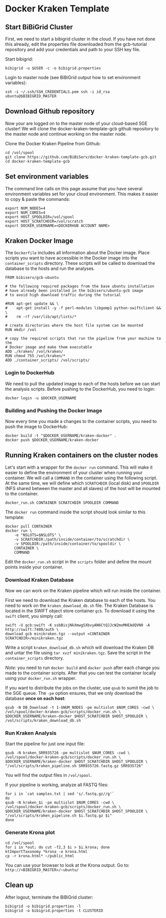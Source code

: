 # Docker Kraken Template

## Start BiBiGrid Cluster
First, we need to start a bibigrid cluster in the cloud. If you have
not done this already, edit the properties file downloaded from the
gcb-tutorial repository and add your credentials and path to your SSH
key file. 

Start bibigrid:

    bibigrid -u $USER -c -o bibigrid.properties

Login to master node (see BiBiGrid output how to set environment variables):

    ssh -i ~/.ssh/SSH_CREDENTIALS.pem ssh -i id_rsa ubuntu@$BIBIGRID_MASTER

## Download Github repository
Now your are logged on to the master node of your cloud-based SGE
cluster! We will clone the docker-kraken-template-gcb github repository to
the master node and continue working on the master node.

Clone the Docker Kraken Pipeline from Github:

    cd /vol/spool
    git clone https://github.com/BiBiServ/docker-kraken-template-gcb.git
    cd docker-kraken-template-gcb

## Set environment variables
The command line calls on this page assume that you have several
environment variables set for your cloud environment. This makes it
easier to copy & paste the commands:

    export NUM_NODES=4
    export NUM_CORES=4
    export HOST_SPOOLDIR=/vol/spool
    export HOST_SCRATCHDIR=/vol/scratch
    export DOCKER_USERNAME=<DOCKERHUB ACCOUNT NAME>

## Kraken Docker Image

The `Dockerfile` includes all information about the Docker image.
Place scripts you want to have accessible in the Docker image
into the `container_scripts` directory. These scripts will be
called to download the database to the hosts and run the analyses.

```
FROM bibiserv/gcb-ubuntu

# the following required packages from the base ubuntu installation
# have already been installed in the bibiserv/ubuntu-gcb image
# to avoid high download traffic during the tutorial

#RUN apt-get update && \
#    apt-get install -y -f perl-modules libgomp1 python-swiftclient && \
#    rm -rf /var/lib/apt/lists/*

# create directories where the host file system can be mounted
RUN mkdir /vol

# copy the required scripts that run the pipeline from your machine to the
# Docker image and make them executable
ADD ./kraken/ /vol/kraken/
RUN chmod 755 /vol/kraken/*
ADD ./container_scripts/ /vol/scripts/
```

### Login to DockerHub

We need to pull the updated image to each of the hosts
before we can start the analysis scripts. Before pushing 
to the DockerHub, you need to login:

    docker login -u $DOCKER_USERNAME
    
### Building and Pushing the Docker Image 

Now every time you made a changes to the container scripts,
you need to push the image to DockerHub:

    docker build -t "$DOCKER_USERNAME/kraken-docker" .
    docker push $DOCKER_USERNAME/kraken-docker

## Running Kraken containers on the cluster nodes

Let's start with a wrapper for the `docker run` command. 
This will make it easier to define the environment
of your cluster when running your container. We will call a 
`COMMAND` in the container using the following script. 
At the same time, we will define which `SCRATCHDIR` (local disk) 
and `SPOOLDIR` (NFS shared between the master and all slaves) 
of the host will be mounted to the container. 

    docker_run.sh CONTAINER SCRATCHDIR SPOOLDIR COMMAND

The `docker run` command inside the script should look
similar to this template:

    docker pull CONTAINER
    docker run \
        -e "NSLOTS=$NSLOTS" \
        -v SCRATCHDIR:/path/inside/container/to/scratchdir \
        -v SPOOLDIR:/path/inside/container/to/spooldir \
        CONTAINER \
        COMMAND

Edit the `docker_run.sh` script in the `scripts` folder and define
the mount points inside your container.

### Download Kraken Database

Now we can work on the Kraken pipeline which will run inside
the container.

First we need to download the Kraken database to each of
the hosts. You need to work on the `kraken_download_db.sh`
file. The Kraken Database is located in the SWIFT object store container `gcb`. 
To download it using the `swift` client, you simply call:

    swift -U gcb:swift -K ssbBisjNkXmwgSXbvyAN6CtQJJcW2moMHEAdQVN0 -A http://swift:7480/auth \
    download gcb minikraken.tgz --output <CONTAINER SCRATCHDIR>/minikraken.tgz

Write a script `kraken_download_db.sh` which will download the Kraken DB
and untar the file using `tar xvzf minikraken.tgz`. Save the script in the
`container_scripts` directory. 

*Note:* you need to run `docker build` and `docker push` after each change
you made to the container scripts. After that you can test the container
locally using your `docker_run.sh` wrapper.

If you want to distribute the jobs on the
cluster, use `qsub` to sumit the job to the SGE queue.
The `-pe` option ensures, that we only download the 
database **once on each host**:

    qsub -N DB_Download -t 1-$NUM_NODES -pe multislot $NUM_CORES -cwd \
    /vol/spool/docker-kraken-gcb/scripts/docker_run.sh \
    $DOCKER_USERNAME/kraken-docker $HOST_SCRATCHDIR $HOST_SPOOLDIR \
    /vol/scripts/kraken_download_db.sh


### Run Kraken Analysis

Start the pipeline for just one input file:

    qsub -N kraken_SRR935726 -pe multislot $NUM_CORES -cwd \
    /vol/spool/docker-kraken-gcb/scripts/docker_run.sh \
    $DOCKER_USERNAME/kraken-docker $HOST_SCRATCHDIR $HOST_SPOOLDIR \
    "/vol/scripts/kraken_pipeline.sh SRR935726.fastq.gz SRR935726"

You will find the output files in `/vol/spool`.

If your pipeline is working, analyze all FASTQ files:

    for i in `cat samples.txt | sed 's/.fastq.gz//g'`
    do 
    qsub -N kraken_$i -pe multislot $NUM_CORES -cwd \
    /vol/spool/docker-kraken-gcb/scripts/docker_run.sh \
    $DOCKER_USERNAME/kraken-docker $HOST_SCRATCHDIR $HOST_SPOOLDIR \
    "/vol/scripts/kraken_pipeline.sh $i.fastq.gz $i"
    done
    
### Generate Krona plot

    cd /vol/spool
    for i in *out; do cut -f2,3 $i > $i.krona; done
    ktImportTaxonomy *krona -o krona.html
    cp -r krona.html* ~/public_html
    
You can use your browser to look at the Krona output.
Go to: `http://<BIBIGRID_MASTER>/~ubuntu/`

## Clean up

After logout, terminate the BiBiGrid cluster:

    bibigrid -o bibigrid.properties -l
    bibigrid -o bibigrid.properties -t CLUSTERID
    

